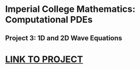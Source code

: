 # Imperial College Mathematics: Computational PDEs

## Project 3: 1D and 2D Wave Equations
# [LINK TO PROJECT](https://leonwu4951.github.io/comp-pdes/)
